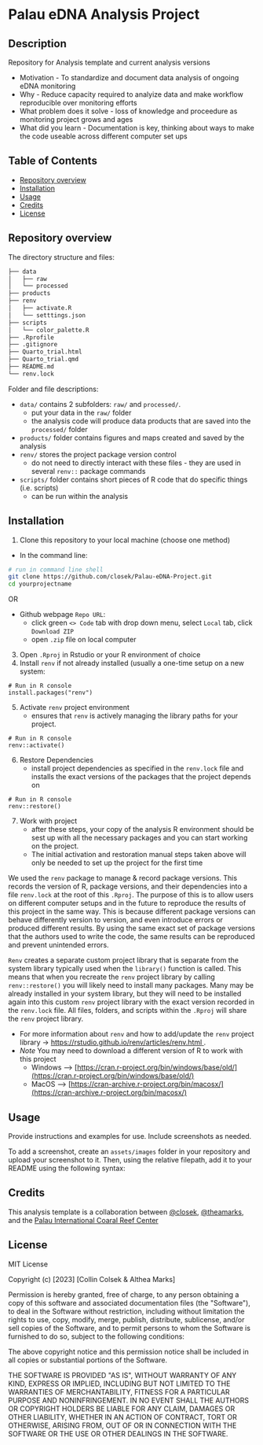# Palau eDNA Analysis Project

## Description

Repository for Analysis template and current analysis versions

- Motivation - To standardize and document data analysis of ongoing eDNA monitoring 
- Why - Reduce capacity required to analyize data and make workflow reproducible over monitoring efforts
- What problem does it solve - loss of knowledge and proceedure as monitoring project grows and ages
- What did you learn - Documentation is key, thinking about ways to make the code useable across different computer set ups

## Table of Contents

- [Repository overview](#repository-overview)
- [Installation](#installation)
- [Usage](#usage)
- [Credits](#credits)
- [License](#license)

## Repository overview

The directory structure and files:

```bash
├── data
│   ├── raw
│   └── processed
├── products
├── renv
│   ├── activate.R
│   └── setttings.json
├── scripts
│   └── color_palette.R
├── .Rprofile
├── .gitignore
├── Quarto_trial.html
├── Quarto_trial.qmd
├── README.md
└── renv.lock
```

Folder and file descriptions:

- `data/` contains 2 subfolders:  `raw/` and `processed/`.
  - put your data in the `raw/` folder
  - the analysis code will produce data products that are saved into the `processed/` folder
- `products/` folder contains figures and maps created and saved by the analysis
- `renv/` stores the project package version control
  - do not need to directly interact with these files - they are used in several `renv::` package commands
- `scripts/` folder contains short pieces of R code that do specific things (i.e. scripts)
  - can be run within the analysis 

## Installation

1) Clone this repository to your local machine (choose one method)
  - In the command line:
```bash
# run in command line shell
git clone https://github.com/closek/Palau-eDNA-Project.git
cd yourprojectname
```
  OR
  -  Github webpage `Repo URL`:
      - click green `<> Code` tab with drop down menu, select `Local` tab, click `Download ZIP`
      - open `.zip` file on local computer

3) Open `.Rproj` in Rstudio or your R environment of choice
4) Install `renv` if not already installed (usually a one-time setup on a new system:
```
# Run in R console
install.packages("renv")
```
5) Activate `renv` project environment
     - ensures that `renv` is actively managing the library paths for your project.
```
# Run in R console
renv::activate()
```

6) Restore Dependencies
     - install project dependencies as specified in the `renv.lock` file and installs the exact versions of the packages that the project depends on
```
# Run in R console
renv::restore()
```
7) Work with project
     - after these steps, your copy of the analysis R environment should be sest up with all the necessary packages and you can start working on the project.
     - The initial activation and restoration manual steps taken above will only be needed to set up the project for the first time

We used the `renv` package to manage & record package versions. This records the version of R, package versions, and their dependencies into a file `renv.lock` at the root of this `.Rproj`. The purpose of this is to allow users on different computer setups and in the future to reproduce the results of this project in the same way. This is because different package versions can behave differently version to version, and even introduce errors or produced different results. By using the same exact set of package versions that the authors used to write the code, the same results can be reproduced and prevent unintended errors.

`Renv` creates a separate custom project library that is separate from the system library typically used when the `library()` function is called. This means that when you recreate the `renv` project library by calling `renv::restore()` you will likely need to install many packages. Many may be already installed in your system library, but they will need to be installed again into this custom `renv` project library with the exact version recorded in the `renv.lock` file. All files, folders, and scripts within the `.Rproj` will share the `renv` project library.

- For more information about `renv` and how to add/update the `renv` project library -> [https://rstudio.github.io/renv/articles/renv.html ](https://rstudio.github.io/renv/articles/renv.html).
- *Note* You may need to download a different version of R to work with this project
  - Windows --> [https://cran.r-project.org/bin/windows/base/old/](https://cran.r-project.org/bin/windows/base/old/)
  - MacOS --> [https://cran-archive.r-project.org/bin/macosx/](https://cran-archive.r-project.org/bin/macosx/)

## Usage

Provide instructions and examples for use. Include screenshots as needed.

To add a screenshot, create an `assets/images` folder in your repository and upload your screenshot to it. Then, using the relative filepath, add it to your README using the following syntax:

## Credits

This analysis template is a collaboration between [@closek](https://github.com/closek), [@theamarks](https://github.com/theamarks), and the [Palau International Coaral Reef Center](https://picrc.org/)

## License

MIT License

Copyright (c) [2023] [Collin Colsek & Althea Marks]

Permission is hereby granted, free of charge, to any person obtaining a copy
of this software and associated documentation files (the "Software"), to deal
in the Software without restriction, including without limitation the rights
to use, copy, modify, merge, publish, distribute, sublicense, and/or sell
copies of the Software, and to permit persons to whom the Software is
furnished to do so, subject to the following conditions:

The above copyright notice and this permission notice shall be included in all
copies or substantial portions of the Software.

THE SOFTWARE IS PROVIDED "AS IS", WITHOUT WARRANTY OF ANY KIND, EXPRESS OR
IMPLIED, INCLUDING BUT NOT LIMITED TO THE WARRANTIES OF MERCHANTABILITY,
FITNESS FOR A PARTICULAR PURPOSE AND NONINFRINGEMENT. IN NO EVENT SHALL THE
AUTHORS OR COPYRIGHT HOLDERS BE LIABLE FOR ANY CLAIM, DAMAGES OR OTHER
LIABILITY, WHETHER IN AN ACTION OF CONTRACT, TORT OR OTHERWISE, ARISING FROM,
OUT OF OR IN CONNECTION WITH THE SOFTWARE OR THE USE OR OTHER DEALINGS IN THE
SOFTWARE.
